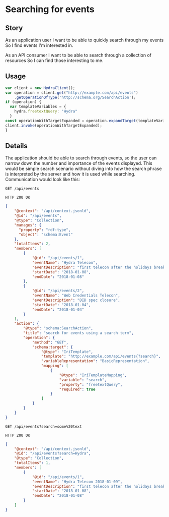 ﻿# Searching for events

## Story

As an application user
I want to be able to quickly search through my events
So I find events I'm interested in.

As an API consumer
I want to be able to search through a collection of resources
So I can find those interesting to me.


## Usage

```javascript
var client = new HydraClient();
var operation = client.get("http://example.com/api/events")
    .getOperationOfType('http://schema.org/SearchAction');
if (operation) {
  var templateVariables = {
    hydra.freetextQuery: "Hydra"
  }
const operationWithTargetExpanded = operation.expandTarget(templateVariables);
client.invoke(operationWithTargetExpanded);
}
```


## Details

The application should be able to search through events,
so the user can narrow down the number and importance of the events displayed.
This would be simple search scenario without diving into how the
search phrase is interpreted by the server and how it is used while searching.
Communication would look like this:

```http
GET /api/events
```

```http
HTTP 200 OK
```

```json
{
    "@context": "/api/context.jsonld",
    "@id": "/api/events",
    "@type": "Collection",
    "manages": {
      "property": "rdf:type",
      "object": "schema:Event"
    },
    "totalItems": 2,
    "members": [
        {
            "@id": "/api/events/1",
            "eventName": "Hydra Telecon",
            "eventDescription": "first telecon after the holidays break",
            "startDate": "2018-01-08",
            "endDate": "2018-01-08"
        },
        {
            "@id": "/api/events/2",
            "eventName": "Web Credentials Telecon",
            "eventDescription": "DID spec closure",
            "startDate": "2018-01-04",
            "endDate": "2018-01-04"
        }
    ],
    "action": {
        "@type": "schema:SearchAction",
        "title": "search for events using a search term",
        "operation": {
            "method": "GET",
            "schema:target": {
                "@type": "IriTemplate",
                "template": "http://example.com/api/events{?search}",
                "variableRepresentation": "BasicRepresentation",
                "mapping": [
                    {
                        "@type": "IriTemplateMapping",
                        "variable": "search",
                        "property": "freetextQuery",
                        "required": true
                    }
                ]
            }
        }
    }
}
```

```http
GET /api/events?search=some%20text
```

```http
HTTP 200 OK
```

```json
{
    "@context": "/api/context.jsonld",
    "@id": "/api/events?search=Hydra",
    "@type": "Collection",
    "totalItems": 1,
    "members": [
        {
            "@id": "/api/events/1",
            "eventName": "Hydra Telecon 2018-01-09",
            "eventDescription": "first telecon after the holidays break",
            "startDate": "2018-01-08",
            "endDate": "2018-01-08"
        }
    ]
}
```
